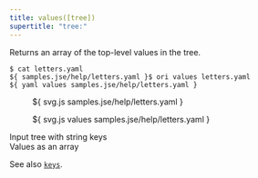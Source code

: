 ```yaml
---
title: values([tree])
supertitle: "tree:"
---
```


Returns an array of the top-level values in the tree.

```console
$ cat letters.yaml
${ samples.jse/help/letters.yaml }$ ori values letters.yaml
${ yaml values samples.jse/help/letters.yaml }
```

<div class="sideBySide">
  <figure>
    ${ svg.js samples.jse/help/letters.yaml }
  </figure>
  <figure>
    ${ svg.js values samples.jse/help/letters.yaml }
  </figure>
  <figcaption>Input tree with string keys</figcaption>
  <figcaption>Values as an array</figcaption>
</div>

See also [`keys`](keys.html).
